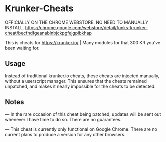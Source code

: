 # Krunker-Cheats

OFFICIALLY ON THE CHROME WEBSTORE. NO NEED TO MANUALLY INSTALL.
https://chrome.google.com/webstore/detail/funks-krunker-cheat/becfndfgeanablnbjckpgfejgpibkhap

This is cheats for https://krunker.io/ | Many modules for that 300 KR you've been waiting for.

## Usage
Instead of traditional krunker.io cheats, these cheats are injected manually, without a userscript manager. This ensures that the cheats remained unpatched, and makes it nearly impossible for the cheats to be detected.

## Notes
— In the rare occasion of this cheat being patched, updates will be sent out whenever I have time to do so. There are no guarantees.

— This cheat is currently only functional on Google Chrome. There are no current plans to produce a version for any other browsers.
